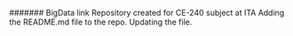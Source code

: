 ####### BigData
link
Repository created for CE-240 subject at ITA
Adding the README.md file to the repo.
Updating the file.
